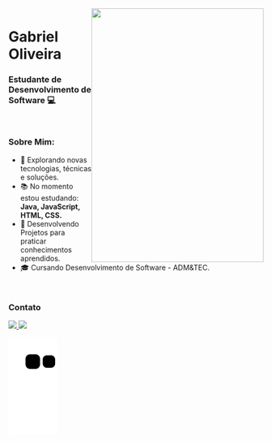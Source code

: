 <img align="right" width="340" height="500" right="0px" src="https://imgur.com/HFBMCLt.png">



# Gabriel Oliveira
### Estudante de Desenvolvimento de Software 💻


<br>

### Sobre Mim:

<p align="left" margin-left="10px"> 

- 🌱 Explorando novas tecnologias, técnicas e soluções.
- 📚 No momento estou estudando: <strong>Java, JavaScript, HTML, CSS.</strong>
- 📘 Desenvolvendo Projetos para praticar conhecimentos aprendidos.
- 🎓 Cursando Desenvolvimento de Software - ADM&TEC.
                                                              
<br/>
  

### Contato

<p align="left" margin-left="10px">
  <a href="contatogabrieloliveira0@gmail.com">
    <img src="https://img.shields.io/badge/contatogabrieloliveira0@gmail.com-6633cc?style=flat-square&amp;logo=Gmail&amp;logoColor=white&amp;link=mailto:contatogabrieloliveira0@gmail.com" style="max-width:100%;">
  </a>
  <a href="https://www.linkedin.com/in/gabriel-oliveira-165613226/" rel="nofollow">
    <img src="https://img.shields.io/badge/-Gabriel%20Oliveira-6633cc?style=flat-square&amp;logo=Linkedin&amp;logoColor=white&amp;link=https://www.linkedin.com/in/rafaeldcmartins" style="max-width:100%;">
  </a>
</p>

<div> 
  
   ![Snake animation](https://github.com/gaabrieloliver/gaabrieloliver/blob/output/github-contribution-grid-snake.svg)

</div>

 

